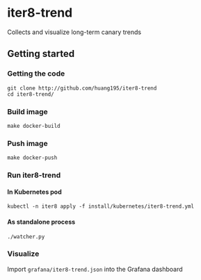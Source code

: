 # iter8-trend
Collects and visualize long-term canary trends

## Getting started

### Getting the code
```
git clone http://github.com/huang195/iter8-trend
cd iter8-trend/
```

### Build image
```
make docker-build
```

### Push image
```
make docker-push
```

### Run iter8-trend
#### In Kubernetes pod
```
kubectl -n iter8 apply -f install/kubernetes/iter8-trend.yml
```

#### As standalone process
```
./watcher.py
```

### Visualize
Import `grafana/iter8-trend.json` into the Grafana dashboard
